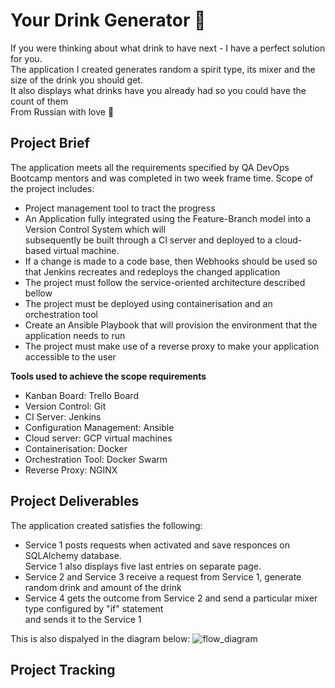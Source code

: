 # Your Drink Generator :clinking_glasses: 

If you were thinking about what drink to have next - I have a perfect solution for you. <br>
The application I created generates random a spirit type, its mixer and the size of the drink you should get.<br>
It also displays what drinks have you already had so you could have the count of them <br>
From Russian with love :bear:

## Project Brief

The application meets all the requirements specified by QA DevOps Bootcamp mentors and was completed in two week frame time.
Scope of the project includes:
- Project management tool to tract the progress
- An Application fully integrated using the Feature-Branch model into a Version Control System which will <br> subsequently be built through a CI server and deployed to a cloud-based virtual machine.
- If a change is made to a code base, then Webhooks should be used so that Jenkins recreates and redeploys the changed application
- The project must follow the service-oriented architecture described bellow 
- The project must be deployed using containerisation and an orchestration tool
- Create an Ansible Playbook that will provision the environment that the application needs to run
- The project must make use of a reverse proxy to make your application accessible to the user

**Tools used to achieve the scope requirements**

- Kanban Board: Trello Board
- Version Control: Git
- CI Server: Jenkins
- Configuration Management: Ansible
- Cloud server: GCP virtual machines
- Containerisation: Docker
- Orchestration Tool: Docker Swarm
- Reverse Proxy: NGINX

## Project Deliverables

The application created satisfies the following:
- Service 1 posts requests when activated and save responces on SQLAlchemy database. <br>
  Service 1 also displays five last entries on separate page.
- Service 2 and Service 3 receive a request from Service 1, generate random drink and amount of the drink
- Service 4 gets the outcome from Service 2 and send a particular mixer type configured by "if" statement <br>
  and sends it to the Service 1 

This is also dispalyed in the diagram below: 
![flow_diagram](https://user-images.githubusercontent.com/62849876/109434134-a49e5180-7a0b-11eb-9369-7a8749c61b1d.png)

## Project Tracking
  
